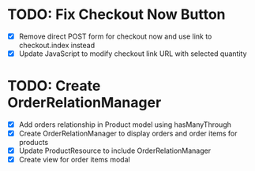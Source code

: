 # TODO: Fix Checkout Now Button

- [x] Remove direct POST form for checkout now and use link to checkout.index instead
- [x] Update JavaScript to modify checkout link URL with selected quantity

# TODO: Create OrderRelationManager

- [x] Add orders relationship in Product model using hasManyThrough
- [x] Create OrderRelationManager to display orders and order items for products
- [x] Update ProductResource to include OrderRelationManager
- [x] Create view for order items modal
